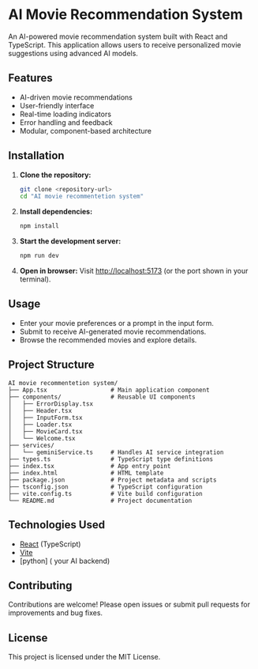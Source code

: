 # AI Movie Recommendation System

An AI-powered movie recommendation system built with React and TypeScript. This application allows users to receive personalized movie suggestions using advanced AI models.

## Features
- AI-driven movie recommendations
- User-friendly interface
- Real-time loading indicators
- Error handling and feedback
- Modular, component-based architecture

## Installation

1. **Clone the repository:**
   ```bash
   git clone <repository-url>
   cd "AI movie recommentetion system"
   ```
2. **Install dependencies:**
   ```bash
   npm install
   ```
3. **Start the development server:**
   ```bash
   npm run dev
   ```
4. **Open in browser:**
   Visit [http://localhost:5173](http://localhost:5173) (or the port shown in your terminal).

## Usage
- Enter your movie preferences or a prompt in the input form.
- Submit to receive AI-generated movie recommendations.
- Browse the recommended movies and explore details.

## Project Structure
```
AI movie recommentetion system/
├── App.tsx                  # Main application component
├── components/              # Reusable UI components
│   ├── ErrorDisplay.tsx
│   ├── Header.tsx
│   ├── InputForm.tsx
│   ├── Loader.tsx
│   ├── MovieCard.tsx
│   └── Welcome.tsx
├── services/
│   └── geminiService.ts     # Handles AI service integration
├── types.ts                 # TypeScript type definitions
├── index.tsx                # App entry point
├── index.html               # HTML template
├── package.json             # Project metadata and scripts
├── tsconfig.json            # TypeScript configuration
├── vite.config.ts           # Vite build configuration
└── README.md                # Project documentation
```

## Technologies Used
- [React](https://react.dev/) (TypeScript)
- [Vite](https://vitejs.dev/)
- [python] ( your AI backend)

## Contributing
Contributions are welcome! Please open issues or submit pull requests for improvements and bug fixes.

## License
This project is licensed under the MIT License.
